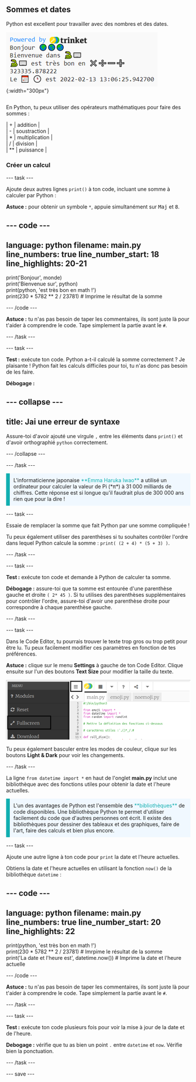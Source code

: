 ## Sommes et dates

<div style="display: flex; flex-wrap: wrap">
<div style="flex-basis: 200px; flex-grow: 1; margin-right: 15px;">
Python est excellent pour travailler avec des nombres et des dates.
</div>
<div>

![La zone de sortie avec cinq lignes imprimées montrant les nouvelles sorties de somme et de date actuelle.](images/sums_dates.png){:width="300px"} 

</div>
</div>

En Python, tu peux utiliser des opérateurs mathématiques pour faire des sommes :

| + | addition |   
| - | soustraction |   
| * | multiplication |   
| / | division |   
| ** | puissance |

### Créer un calcul

--- task ---

Ajoute deux autres lignes `print()` à ton code, incluant une somme à calculer par Python :

**Astuce :** pour obtenir un symbole `*`, appuie simultanément sur <kbd>Maj</kbd> et <kbd>8</kbd>.

--- code ---
---
language: python filename: main.py line_numbers: true line_number_start: 18
line_highlights: 20-21
---

print('Bonjour', monde)   
print('Bienvenue sur', python)   
print(python, 'est très bon en math !')   
print(230 * 5782 ** 2 / 23781)  # Imprime le résultat de la somme

--- /code ---

**Astuce :** tu n'as pas besoin de taper les commentaires, ils sont juste là pour t'aider à comprendre le code. Tape simplement la partie avant le `#`.

--- /task ---

--- task ---

**Test :** exécute ton code. Python a-t-il calculé la somme correctement ? Je plaisante ! Python fait les calculs difficiles pour toi, tu n'as donc pas besoin de les faire.

**Débogage :**

--- collapse ---
---
title: Jai une erreur de syntaxe
---

Assure-toi d'avoir ajouté une virgule `,` entre les éléments dans `print()` et d'avoir orthographié `python` correctement.

--- /collapse ---

--- /task ---

<p style="border-left: solid; border-width:10px; border-color: #0faeb0; background-color: aliceblue; padding: 10px;">
L'informaticienne japonaise <span style="color: #0faeb0">**Emma Haruka Iwao**</span> a utilisé un ordinateur pour calculer la valeur de Pi (*π*) à 31 000 milliards de chiffres. Cette réponse est si longue qu'il faudrait plus de 300 000 ans rien que pour la dire ! 
</p>

--- task ---

Essaie de remplacer la somme que fait Python par une somme compliquée !

Tu peux également utiliser des parenthèses si tu souhaites contrôler l'ordre dans lequel Python calcule la somme : `print( (2 + 4) * (5 + 3) )`.

--- /task ---

--- task ---

**Test :** exécute ton code et demande à Python de calculer ta somme.

**Débogage :** assure-toi que ta somme est entourée d'une parenthèse gauche et droite `( 2* 45 )`. Si tu utilises des parenthèses supplémentaires pour contrôler l'ordre, assure-toi d'avoir une parenthèse droite pour correspondre à chaque parenthèse gauche.

--- /task ---

--- task ---

Dans le Code Editor, tu pourrais trouver le texte trop gros ou trop petit pour être lu. Tu peux facilement modifier ces paramètres en fonction de tes préférences.

**Astuce :** clique sur le menu **Settings** à gauche de ton Code Editor. Clique ensuite sur l'un des boutons **Text Size** pour modifier la taille du texte.

![Le Code Editor avec le menu des paramètres développé pour montrer les options Color Mode et Text Size.](images/full_screen.png)

Tu peux également basculer entre les modes de couleur, clique sur les boutons **Light & Dark** pour voir les changements.

--- /task ---

La ligne `from datetime import *` en haut de l'onglet **main.py** inclut une bibliothèque avec des fonctions utiles pour obtenir la date et l'heure actuelles.

<p style="border-left: solid; border-width:10px; border-color: #0faeb0; background-color: aliceblue; padding: 10px;">
L'un des avantages de Python est l'ensemble des <span style="color: #0faeb0">**bibliothèques**</span> de code disponibles. Une bibliothèque Python te permet d'utiliser facilement du code que d'autres personnes ont écrit. Il existe des bibliothèques pour dessiner des tableaux et des graphiques, faire de l'art, faire des calculs et bien plus encore.
</p>

--- task ---

Ajoute une autre ligne à ton code pour `print` la date et l'heure actuelles.

Obtiens la date et l'heure actuelles en utilisant la fonction `now()` de la bibliothèque `datetime` :

--- code ---
---
language: python filename: main.py line_numbers: true line_number_start: 20
line_highlights: 22
---

print(python, 'est très bon en math !')    
print(230 * 5782 ** 2 / 23781)  # Imrpime le résultat de la somme     
print('La date et l\'heure est', datetime.now())  # Imprime la date et l'heure actuelle

--- /code ---

**Astuce :** tu n'as pas besoin de taper les commentaires, ils sont juste là pour t'aider à comprendre le code. Tape simplement la partie avant le `#`.

--- /task ---

--- task ---

**Test :** exécute ton code plusieurs fois pour voir la mise à jour de la date et de l'heure.

**Debogage :** vérifie que tu as bien un point `.` entre `datetime` et `now`. Vérifie bien la ponctuation.

--- /task ---

--- save ---
